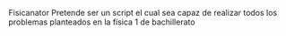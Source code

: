 Fisicanator Pretende ser un script el cual sea capaz de realizar todos los
problemas planteados en la física 1 de bachillerato
